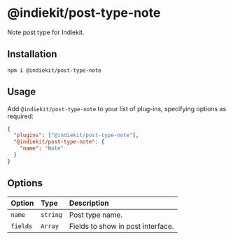 # @indiekit/post-type-note

Note post type for Indiekit.

## Installation

`npm i @indiekit/post-type-note`

## Usage

Add `@indiekit/post-type-note` to your list of plug-ins, specifying options as required:

```json
{
  "plugins": ["@indiekit/post-type-note"],
  "@indiekit/post-type-note": {
    "name": "Note"
  }
}
```

## Options

| Option   | Type     | Description                       |
| :------- | :------- | :-------------------------------- |
| `name`   | `string` | Post type name.                   |
| `fields` | `Array`  | Fields to show in post interface. |
